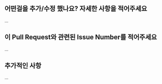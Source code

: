 어떤걸을 추가/수정 했나요? 자세한 사항을 적어주세요
---------------------------------------------------
…

이 Pull Request와 관련된 Issue Number를 적어주세요
------------------------------------------
…

추가적인 사항
-------------------
…
